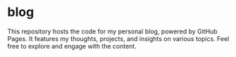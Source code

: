 # blog
This repository hosts the code for my personal blog, powered by GitHub Pages. It features my thoughts, projects, and insights on various topics. Feel free to explore and engage with the content.
